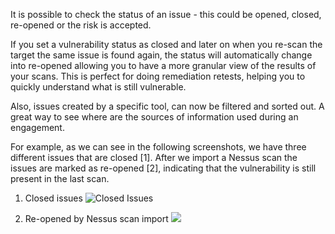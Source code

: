 It is possible to check the status of an issue - this could be opened, closed, re-opened or the risk is accepted.

If you set a vulnerability status as closed and later on when you re-scan the target the same issue is found again, the status will automatically change into re-opened allowing you to have a more granular view of the results of your scans. This is perfect for doing remediation retests, helping you to quickly understand what is still vulnerable. 

Also, issues created by a specific tool, can now be filtered and sorted out. A great way to see where are the sources of information used during an engagement.

For example, as we can see in the following screenshots, we have three different issues that are closed [1]. After we import a Nessus scan the issues are marked as re-opened [2], indicating that the vulnerability is still present in the last scan.

1. Closed issues
![Closed Issues](https://raw.github.com/wiki/infobyte/faraday/images/faraday_vulnstatus_closed_issues)

2. Re-opened by Nessus scan import
![](https://raw.github.com/wiki/infobyte/faraday/images/faraday_vulnstatus_re-opened)
  
